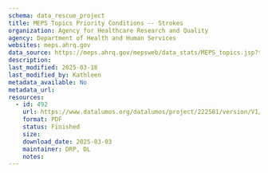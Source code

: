```yaml
---
schema: data_rescue_project 
title: MEPS Topics Priority Conditions -- Strokes
organization: Agency for Healthcare Research and Quality
agency: Department of Health and Human Services
websites: meps.ahrq.gov
data_source: https://meps.ahrq.gov/mepsweb/data_stats/MEPS_topics.jsp?topicid=4Z9
description: 
last_modified: 2025-03-18
last_modified_by: Kathleen
metadata_available: No
metadata_url: 
resources:
  - id: 492
    url: https://www.datalumos.org/datalumos/project/222581/version/V1/view
    format: PDF
    status: Finished
    size: 
    download_date: 2025-03-03
    maintainer: DRP, DL
    notes: 
---
```

